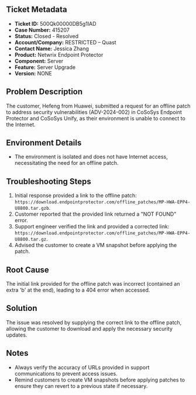 ## Ticket Metadata
- **Ticket ID:** 500Qk00000DB5g1IAD
- **Case Number:** 415207
- **Status:** Closed - Resolved
- **Account/Company:** RESTRICTED – Quast
- **Contact Name:** Jessica Zhang
- **Product:** Netwrix Endpoint Protector
- **Component:** Server
- **Feature:** Server Upgrade
- **Version:** NONE

## Problem Description
The customer, Hefeng from Huawei, submitted a request for an offline patch to address security vulnerabilities (ADV-2024-002) in CoSoSys Endpoint Protector and CoSoSys Unify, as their environment is unable to connect to the Internet.

## Environment Details
- The environment is isolated and does not have Internet access, necessitating the need for an offline patch.

## Troubleshooting Steps
1. Initial response provided a link to the offline patch: `https://download.endpointprotector.com/offline_patches/MP-HWA-EPP4-U8800.tar.gzb`.
2. Customer reported that the provided link returned a "NOT FOUND" error.
3. Support engineer verified the link and provided a corrected link: `https://download.endpointprotector.com/offline_patches/MP-HWA-EPP4-U8800.tar.gz`.
4. Advised the customer to create a VM snapshot before applying the patch.

## Root Cause
The initial link provided for the offline patch was incorrect (contained an extra 'b' at the end), leading to a 404 error when accessed.

## Solution
The issue was resolved by supplying the correct link to the offline patch, allowing the customer to download and apply the necessary security updates.

## Notes
- Always verify the accuracy of URLs provided in support communications to prevent access issues.
- Remind customers to create VM snapshots before applying patches to ensure they can revert to a previous state if necessary.